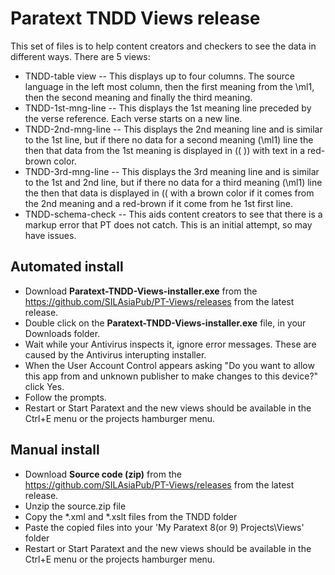 # Paratext TNDD Views release

This set of files is to help content creators and checkers to see the data in different ways. There are 5 views:

- TNDD-table view -- This displays up to four columns. The source language in the left most column, then the first meaning from the \ml1, then the second meaning and finally the third meaning.
- TNDD-1st-mng-line -- This displays the 1st meaning line preceded by the verse reference. Each verse starts on a new line.
- TNDD-2nd-mng-line -- This displays the 2nd meaning line and is similar to the 1st line, but if there no data for a second meaning (\ml1) line the then that data from the 1st meaning is displayed in (( )) with text in a red-brown color.
- TNDD-3rd-mng-line -- This displays the 3rd meaning line and is similar to the 1st and 2nd line, but if there no data for a third meaning (\ml1) line the then that data is displayed in (( with a brown color if it comes from the 2nd meaning and a red-brown if it come from he 1st first line.
- TNDD-schema-check -- This aids content creators to see that there is a markup error that PT does not catch. This is an initial attempt, so may have issues.

## Automated install

- Download **Paratext-TNDD-Views-installer.exe** from the https://github.com/SILAsiaPub/PT-Views/releases from the latest release.
- Double click on the **Paratext-TNDD-Views-installer.exe** file, in your Downloads folder.
- Wait while your Antivirus inspects it, ignore error messages. These are caused by the Antivirus interupting installer.
- When the User Account Control appears asking "Do you want to allow this app from and unknown publisher to make changes to this device?" click Yes.
- Follow the prompts.
- Restart or Start Paratext and the new views should be available in the Ctrl+E menu or the projects hamburger menu.


## Manual install

- Download **Source code (zip)** from the https://github.com/SILAsiaPub/PT-Views/releases from the latest release.
- Unzip the source.zip file
- Copy the *.xml and *.xslt files from the TNDD folder
- Paste the copied files into your 'My Paratext 8(or 9) Projects\Views' folder
- Restart or Start Paratext and the new views should be available in the Ctrl+E menu or the projects hamburger menu.


